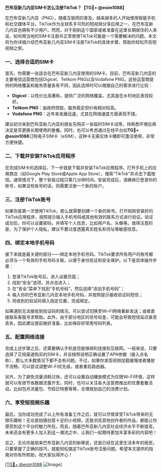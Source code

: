 **巴布亚新几内亚SIM卡怎么注册TikTok？【TG💪+ @esim1088】**

在巴布亚新几内亚（PNG），随着互联网的普及，越来越多的人开始使用智能手机和社交媒体平台。TikTok作为全球炙手可热的短视频分享应用之一，在巴布亚新几内亚也拥有不少用户。然而，对于刚到这个国家或者准备在这里长期居住的人来说，如何用当地的SIM卡注册并正常使用TikTok可能是一个需要解决的问题。本文将为你详细介绍巴布亚新几内亚SIM卡注册TikTok的具体步骤，帮助你轻松开启短视频之旅。

### 一、选择合适的SIM卡

首先，你需要一张适合在巴布亚新几内亚使用的SIM卡。目前，巴布亚新几内亚的主要电信运营商包括Digicel、Telikom PNG以及Vodafone PNG。这些运营商提供的网络覆盖和服务质量各有不同，因此选择时可以根据自己的需求进行比较：

- **Digicel**：以性价比高著称，提供广泛的网络覆盖，尤其是在乡村地区表现较好。
- **Telikom PNG**：由政府控股，服务稳定但价格相对较高。
- **Vodafone PNG**：近年来发展迅速，尤其在网络速度方面表现不错。

建议初次来到巴布亚新几内亚的朋友先购买一张临时SIM卡试用，待熟悉环境后再决定是否更换长期使用的套餐。同时，也可以考虑通过在线平台如**TG💪+ @esim1088**订购电子SIM卡（eSIM），这种卡无需实体卡槽即可激活使用，非常方便快捷。

### 二、下载并安装TikTok应用程序

在完成SIM卡的选择后，下一步就是下载并安装TikTok应用程序。打开手机上的应用商店（如Google Play Store或Apple App Store），搜索“TikTok”并点击下载按钮。通常情况下，整个安装过程只需几分钟时间。安装完成后，请确保已登录你的账号，如果没有账号的话，则需要注册一个新的账户。

### 三、注册TikTok账号

如果你是第一次使用TikTok，那么就需要创建一个新的账号。打开刚刚安装好的TikTok应用程序，按照提示输入手机号码或其他有效的联系方式进行验证。验证成功后，你可以设置密码，并填写个人信息，比如用户名、头像等。值得注意的是，为了保护个人隐私，建议不要过度透露真实姓名和住址等敏感信息。

### 四、绑定本地手机号码

接下来就是最关键的部分——绑定本地手机号码。TikTok要求所有用户的账号都必须与一个有效的手机号码关联，以便于身份验证和安全保护。以下是具体操作步骤：

1. 登录TikTok账号后，进入设置页面；
2. 找到“安全”选项，并点击进入；
3. 在“安全”菜单下找到“手机号码”，然后选择“添加手机号码”；
4. 输入你的巴布亚新几内亚本地手机号码，并按照提示接收验证码短信；
5. 将收到的验证码填入指定位置，完成绑定。

如果遇到无法接收到验证码的情况，可以尝试切换至Wi-Fi网络重新发送；或者直接联系客服寻求帮助。此外，由于部分地区的信号较差，可能会导致短信延迟甚至丢失，因此建议提前做好准备，比如保存好常用号码列表。

### 五、配置网络连接

完成上述步骤之后，还需要确认手机是否能够顺利连接到互联网。一般来说，只要选择了正规渠道购买的SIM卡，并且按照说明正确设置了APN参数（接入点名称），那么大多数情况下都不会有问题。不过，如果你发现视频加载缓慢或者播放不流畅，可以尝试调整Wi-Fi优先级，或者重启路由器。

另外，为了避免流量消耗过快，还可以设置自动播放模式为仅限Wi-Fi环境，这样就可以有效节省数据流量开支。同时，也可以关注各大运营商推出的优惠套餐活动，比如包月流量包、节假日特惠等等，合理规划自己的消费计划。

### 六、享受短视频乐趣

最后，当你成功完成了以上所有准备工作之后，就可以尽情享受TikTok带来的无限乐趣啦！无论是拍摄创意十足的小视频，还是浏览其他创作者的作品，都能让你感受到这个平台的魅力所在。而且，随着巴布亚新几内亚社会经济水平不断提高，未来还会有更多人加入到这一潮流之中，让我们一起期待更加丰富多彩的内容吧！

总之，无论你是刚来巴布亚新几内亚的新移民，还是已经在这里生活多年的居民，只要掌握了正确的技巧，就能轻松搞定TikTok账号注册问题。希望本文提供的指南对你有所帮助，祝大家玩得开心！

[[TG💪+ @esim1088](https://t.me/s/esim1088) ![Image](https://i.postimg.cc/4NQfJmqS/Snipaste-2025-05-13-00-14-12.png)]